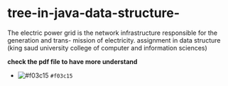 # tree-in-java-data-structure-
The electric power grid is the network infrastructure responsible for the generation and trans- mission of electricity. assignment in data structure  (king saud university college of computer and information sciences) <br>
<p style="color:#xxxxxx"><b>check the pdf file to have more understand</b></p>

- ![#f03c15](https://via.placeholder.com/15/f03c15/000000?text=+) `#f03c15`



